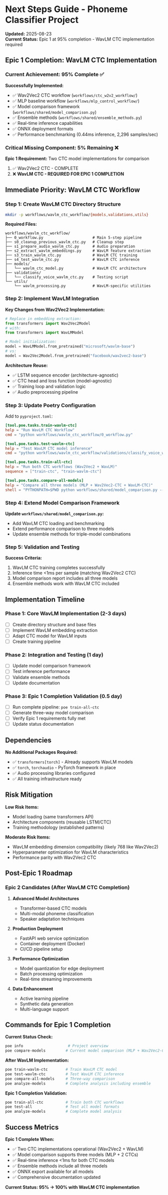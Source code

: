 # Next Steps Guide - Phoneme Classifier Project

**Updated:** 2025-08-23  
**Current Status:** Epic 1 at 95% completion - WavLM CTC implementation required

## Epic 1 Completion: WavLM CTC Implementation

### Current Achievement: 95% Complete ✅

**Successfully Implemented:**
- ✅ Wav2Vec2 CTC workflow (`workflows/ctc_w2v2_workflow/`)
- ✅ MLP baseline workflow (`workflows/mlp_control_workflow/`)
- ✅ Model comparison framework (`workflows/shared/model_comparison.py`)
- ✅ Ensemble methods (`workflows/shared/ensemble_methods.py`)
- ✅ Real-time inference capabilities
- ✅ ONNX deployment formats
- ✅ Performance benchmarking (0.44ms inference, 2,296 samples/sec)

### Critical Missing Component: 5% Remaining ❌

**Epic 1 Requirement:** Two CTC model implementations for comparison
1. ✅ Wav2Vec2 CTC - COMPLETE
2. ❌ **WavLM CTC - REQUIRED FOR EPIC 1 COMPLETION**

## Immediate Priority: WavLM CTC Workflow

### Step 1: Create WavLM CTC Directory Structure

```bash
mkdir -p workflows/wavlm_ctc_workflow/{models,validations,utils}
```

**Required Files:**
```
workflows/wavlm_ctc_workflow/
├── 0_workflow.py                      # Main 5-step pipeline
├── s0_cleanup_previous_wavlm_ctc.py   # Cleanup step
├── s1_prepare_audio_wavlm_ctc.py      # Audio preparation
├── s2_extract_wavlm_embeddings.py     # WavLM feature extraction  
├── s3_train_wavlm_ctc.py              # WavLM CTC training
├── s4_test_wavlm_ctc.py               # WavLM CTC inference
├── models/
│   └── wavlm_ctc_model.py             # WavLM CTC architecture
├── validations/
│   └── classify_voice_wavlm_ctc.py    # Testing script
└── utils/
    └── wavlm_processing.py            # WavLM-specific utilities
```

### Step 2: Implement WavLM Integration

**Key Changes from Wav2Vec2 Implementation:**
```python
# Replace in embedding extraction:
from transformers import Wav2Vec2Model
# with:
from transformers import WavLMModel

# Model initialization:
model = WavLMModel.from_pretrained("microsoft/wavlm-base")
# vs:
model = Wav2Vec2Model.from_pretrained("facebook/wav2vec2-base")
```

**Architecture Reuse:**
- ✅ LSTM sequence encoder (architecture-agnostic)
- ✅ CTC head and loss function (model-agnostic)  
- ✅ Training loop and validation logic
- ✅ Audio preprocessing pipeline

### Step 3: Update Poetry Configuration

Add to `pyproject.toml`:
```toml
[tool.poe.tasks.train-wavlm-ctc]
help = "Run WavLM CTC Workflow"
cmd = "python workflows/wavlm_ctc_workflow/0_workflow.py"

[tool.poe.tasks.test-wavlm-ctc]
help = "Test WavLM CTC model inference"  
cmd = "python workflows/wavlm_ctc_workflow/validations/classify_voice_wavlm_ctc.py"

[tool.poe.tasks.train-all-ctc]
help = "Run both CTC workflows (Wav2Vec2 + WavLM)"
sequence = ["train-ctc", "train-wavlm-ctc"]

[tool.poe.tasks.compare-all-models]
help = "Compare all three models (MLP + Wav2Vec2-CTC + WavLM-CTC)"
shell = "PYTHONPATH=$PWD python workflows/shared/model_comparison.py --include-wavlm"
```

### Step 4: Extend Model Comparison Framework

**Update `workflows/shared/model_comparison.py`:**
- Add WavLM CTC loading and benchmarking
- Extend performance comparison to three models
- Update ensemble methods for triple-model combinations

### Step 5: Validation and Testing

**Success Criteria:**
1. WavLM CTC training completes successfully
2. Inference time <1ms per sample (matching Wav2Vec2 CTC)
3. Model comparison report includes all three models
4. Ensemble methods work with WavLM CTC included

## Implementation Timeline

### Phase 1: Core WavLM Implementation (2-3 days)
- [ ] Create directory structure and base files
- [ ] Implement WavLM embedding extraction
- [ ] Adapt CTC model for WavLM inputs
- [ ] Create training pipeline

### Phase 2: Integration and Testing (1 day)  
- [ ] Update model comparison framework
- [ ] Test inference performance
- [ ] Validate ensemble methods
- [ ] Update documentation

### Phase 3: Epic 1 Completion Validation (0.5 day)
- [ ] Run complete pipeline: `poe train-all-ctc`
- [ ] Generate three-way model comparison
- [ ] Verify Epic 1 requirements fully met
- [ ] Update status documentation

## Dependencies

**No Additional Packages Required:**
- ✅ `transformers[torch]` - Already supports WavLM models
- ✅ `torch`, `torchaudio` - PyTorch framework in place  
- ✅ Audio processing libraries configured
- ✅ All training infrastructure ready

## Risk Mitigation

**Low Risk Items:**
- Model loading (same transformers API)
- Architecture components (reusable LSTM/CTC)
- Training methodology (established patterns)

**Moderate Risk Items:**
- WavLM embedding dimension compatibility (likely 768 like Wav2Vec2)
- Hyperparameter optimization for WavLM characteristics
- Performance parity with Wav2Vec2 CTC

## Post-Epic 1 Roadmap

### Epic 2 Candidates (After WavLM CTC Completion)

1. **Advanced Model Architectures**
   - Transformer-based CTC models
   - Multi-modal phoneme classification
   - Speaker adaptation techniques

2. **Production Deployment**
   - FastAPI web service optimization
   - Container deployment (Docker)
   - CI/CD pipeline setup

3. **Performance Optimization**
   - Model quantization for edge deployment
   - Batch processing optimization
   - Real-time streaming improvements

4. **Data Enhancement**
   - Active learning pipeline
   - Synthetic data generation
   - Multi-language support

## Commands for Epic 1 Completion

**Current Status Check:**
```bash
poe info                    # Project overview
poe compare-models         # Current model comparison (MLP + Wav2Vec2-CTC)
```

**After WavLM Implementation:**
```bash
poe train-wavlm-ctc        # Train WavLM CTC model
poe test-wavlm-ctc         # Test WavLM CTC inference
poe compare-all-models     # Three-way comparison
poe analyze-models         # Complete analysis including ensemble
```

**Epic 1 Completion Validation:**
```bash
poe train-all-ctc          # Train both CTC workflows
poe test-all               # Test all model formats
poe analyze-models         # Complete model analysis
```

## Success Metrics

**Epic 1 Complete When:**
- ✅ Two CTC implementations operational (Wav2Vec2 + WavLM)
- ✅ Model comparison supports three models (MLP + 2 CTCs)  
- ✅ Real-time inference <1ms for both CTC models
- ✅ Ensemble methods include all three models
- ✅ ONNX export available for all models
- ✅ Comprehensive documentation updated

**Current Status: 95% → 100% with WavLM CTC implementation**